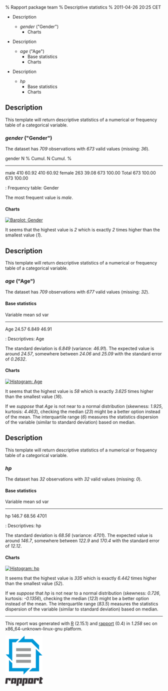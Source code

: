 % Rapport package team
% Descriptive statistics
% 2011-04-26 20:25 CET

-   Description
    -   *gender* ("Gender")
        -   Charts

-   Description
    -   *age* ("Age")
        -   Base statistics
        -   Charts

-   Description
    -   *hp*
        -   Base statistics
        -   Charts


Description
-----------

This template will return descriptive statistics of a numerical or
frequency table of a categorical variable.

### *gender* ("Gender")

The dataset has *709* observations with *673* valid values (missing:
*36*).

  gender    N    %       Cumul. N    Cumul. %
  --------- ---- ------- ----------- -----------
  male      410  60.92   410         60.92
  female    263  39.08   673         100.00
  Total     673  100.00  673         100.00

  : Frequency table: Gender

The most frequent value is *male*.

#### Charts

[![Barplot:
Gender](plots/descriptives-1.png)](plots/descriptives-1-hires.png)

It seems that the highest value is *2* which is exactly *2* times higher
than the smallest value (*1*).

Description
-----------

This template will return descriptive statistics of a numerical or
frequency table of a categorical variable.

### *age* ("Age")

The dataset has *709* observations with *677* valid values (missing:
*32*).

#### Base statistics

  Variable    mean    sd     var
  ----------- ------- ------ ------
  Age         24.57   6.849  46.91

  : Descriptives: Age

The standard deviation is *6.849* (variance: *46.91*). The expected
value is around *24.57*, somewhere between *24.06* and *25.09* with the
standard error of *0.2632*.

#### Charts

[![Histogram:
Age](plots/descriptives-2.png)](plots/descriptives-2-hires.png)

It seems that the highest value is *58* which is exactly *3.625* times
higher than the smallest value (*16*).

If we *suppose* that *Age* is not near to a normal distribution
(skewness: *1.925*, kurtosis: *4.463*), checking the median (*23*) might
be a better option instead of the mean. The interquartile range (*6*)
measures the statistics dispersion of the variable (similar to standard
deviation) based on median.

Description
-----------

This template will return descriptive statistics of a numerical or
frequency table of a categorical variable.

### *hp*

The dataset has *32* observations with *32* valid values (missing: *0*).

#### Base statistics

  Variable    mean    sd     var
  ----------- ------- ------ ------
  hp          146.7   68.56  4701

  : Descriptives: hp

The standard deviation is *68.56* (variance: *4701*). The expected value
is around *146.7*, somewhere between *122.9* and *170.4* with the
standard error of *12.12*.

#### Charts

[![Histogram:
hp](plots/descriptives-3.png)](plots/descriptives-3-hires.png)

It seems that the highest value is *335* which is exactly *6.442* times
higher than the smallest value (*52*).

If we *suppose* that *hp* is not near to a normal distribution
(skewness: *0.726*, kurtosis: *-0.1356*), checking the median (*123*)
might be a better option instead of the mean. The interquartile range
(*83.5*) measures the statistics dispersion of the variable (similar to
standard deviation) based on median.

* * * * *

This report was generated with [R](http://www.r-project.org/) (2.15.1)
and [rapport](http://rapport-package.info/) (0.4) in *1.258* sec on
x86\_64-unknown-linux-gnu platform.

![](images/logo.png)

